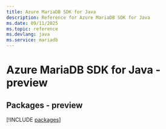 ```yaml
---
title: Azure MariaDB SDK for Java
description: Reference for Azure MariaDB SDK for Java
ms.date: 09/11/2025
ms.topic: reference
ms.devlang: java
ms.service: mariadb
---
```

# Azure MariaDB SDK for Java - preview
## Packages - preview
[!INCLUDE [packages](mariadb-index.md)]
